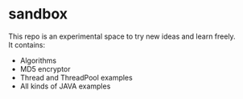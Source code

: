 # sandbox
This repo is an experimental space to try new ideas and learn freely.  
It contains:
- Algorithms
- MD5 encryptor
- Thread and ThreadPool examples
- All kinds of JAVA examples